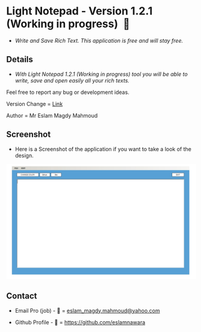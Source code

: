 # Light Notepad - Version 1.2.1 (Working in progress)  :star2:

- *Write and Save Rich Text. This application is free and will stay free.*

## Details

- *With Light Notepad 1.2.1 (Working in progress) tool you will be able to write, save and open easily all your rich texts.*

Feel free to report any bug or development ideas. 

Version Change = [Link](CHANGE.md)

Author = Mr Eslam Magdy Mahmoud

## Screenshot

- Here is a Screenshot of the application if you want to take a look of the design.

![alt tag](https://github.com/eslamnawara/Light_Notepad-1.2.1/blob/master/Screenshot.jpg) 

## Contact

- Email Pro (job) - :email: = eslam_magdy.mahmoud@yahoo.com

- Github Profile - :man: = https://github.com/eslamnawara


